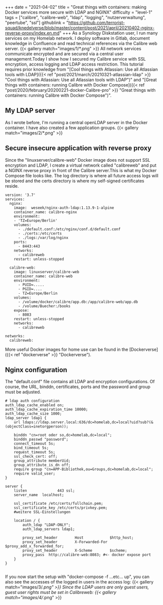 +++
date = "2021-04-02"
title = "Great things with containers: making Docker services more secure with LDAP and NGINX"
difficulty = "level-1"
tags = ["calibre", "calibre-web", "ldap", "logging", "nutzerverwaltung", "peertube", "ssl"]
githublink = "https://github.com/terrorist-squad/knedelverse/blob/master/content/post/2021/april/20210402-nginx-reverse-proxy/index.en.md"
+++
As a Synology Diskstation user, I run many services on my Homelab network. I deploy software in Gitlab, document knowledge in Confluence and read technical references via the Calibre web server.
{{< gallery match="images/1/*.png" >}}
All network services communicate encrypted and are secured via a central user management.Today I show how I secured my Calibre service with SSL encryption, access logging and LDAP access restriction. This tutorial requires prior knowledge from "[Cool things with Atlassian: Use all Atlassian tools with LDAP]({{< ref "post/2021/march/20210321-atlassian-ldap" >}} "Cool things with Atlassian: Use all Atlassian tools with LDAP")" and "[Great things with containers: running Calibre with Docker Compose]({{< ref "post/2020/february/20200221-docker-Calibre-pro" >}} "Great things with containers: running Calibre with Docker Compose")".
## My LDAP server
As I wrote before, I'm running a central openLDAP server in the Docker container. I have also created a few application groups.
{{< gallery match="images/2/*.png" >}}

## Secure insecure application with reverse proxy
Since the "linuxserver/calibre-web" Docker image does not support SSL encryption and LDAP, I create a virtual network called "calibreweb" and put a NGINX reverse proxy in front of the Calibre server.This is what my Docker Compose file looks like. The log directory is where all future access logs will be stored and the certs directory is where my self-signed certificates reside.
```
version: '3.7'
services:
  nginx: 
    image:  weseek/nginx-auth-ldap:1.13.9-1-alpine
    container_name: calibre-nginx
    environment:
    - 'TZ=Europe/Berlin'
    volumes:
      - ./default.conf:/etc/nginx/conf.d/default.conf
      - ./certs:/etc/certs
      - ./logs:/var/log/nginx
    ports:
      - 8443:443
    networks:
      - calibreweb
    restart: unless-stopped

  calibre-web:
    image: linuxserver/calibre-web
    container_name: calibre-web
    environment:
      - PUID=.....
      - PGID=....
      - TZ=Europe/Berlin
    volumes:
      - /volume/docker/calibre/app.db:/app/calibre-web/app.db
      - /volume/Buecher:/books
    expose:
      - 8083
    restart: unless-stopped
    networks:
      - calibreweb

networks:
  calibreweb:

```
More useful Docker images for home use can be found in the [Dockerverse]({{< ref "dockerverse" >}} "Dockerverse").
## Nginx configuration
The "default.conf" file contains all LDAP and encryption configurations. Of course, the URL, binddn, certificates, ports and the password and group must be adjusted.
```
# ldap auth configuration
auth_ldap_cache_enabled on;
auth_ldap_cache_expiration_time 10000;
auth_ldap_cache_size 1000;
ldap_server ldap1 {
    url ldaps://ldap.server.local:636/dc=homelab,dc=local?uid?sub?(&(objectClass=inetorgperson));

    binddn "cn=root oder so,dc=homelab,dc=local";
    binddn_passwd "password";
    connect_timeout 5s;
    bind_timeout 5s;
    request_timeout 5s;
    ssl_check_cert: off;
    group_attribute memberUid;
    group_attribute_is_dn off;
    require group "cn=APP-Bibliothek,ou=Groups,dc=homelab,dc=local";
    require valid_user;
}

server {
    listen              443 ssl;
    server_name  localhost;

    ssl_certificate /etc/certs/fullchain.pem;
    ssl_certificate_key /etc/certs/privkey.pem;
    #weitere SSL-Einstellungen

    location / {
        auth_ldap "LDAP-ONLY";
        auth_ldap_servers ldap1;

        proxy_set_header        Host            $http_host;
        proxy_set_header        X-Forwarded-For $proxy_add_x_forwarded_for;
        proxy_set_header        X-Scheme        $scheme;
        proxy_pass  http://calibre-web:8083; #<- docker expose port
    }
}


```
If you now start the setup with "docker-compose -f ...etc... up", you can also see the accesses of the logged in users in the access log:
{{< gallery match="images/3/*.png" >}}
Since the LDAP users are only guest users, guest user rights must be set in Calibreweb:
{{< gallery match="images/4/*.png" >}}
